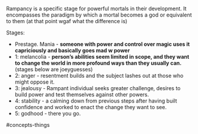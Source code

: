 Rampancy is a specific stage for powerful mortals in their development.
It encompasses the paradigm by which a mortal becomes a god or equivalent to them (at that point wgaf what the difference is)

Stages:    
-  Prestage. Mania - **someone with power and control over magic uses it capriciously and basically goes mad w power**
- 1: melancolia - **person’s abilities seem limited in scope, and they want to change the world in more profound ways than they usually can.**
(stages below are joeyguesses)
- 2: anger - resentment builds and the subject lashes out at those who might oppose it.
- 3: jealousy - Rampant individual seeks greater challenge, desires to build power and test themselves against other powers.
- 4: stability - a calming down from previous steps after having built confidence and worked to enact the change they want to see.
- 5: godhood - there you go.

#concepts-things